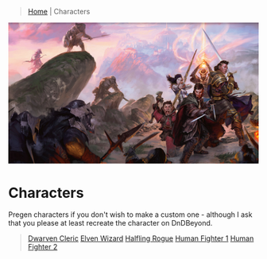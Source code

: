 > [Home](/README.md)  |  Characters
> 
![](/Resources/General/HERO_characters.jpeg)

# Characters

Pregen characters if you don't wish to make a custom one - although I ask that you please at least recreate the character on DnDBeyond.

> [Dwarven Cleric](/Characters/dwarf-cleric.pdf)
> [Elven Wizard](/Characters/elf-wizard.pdf)
> [Halfling Rogue](/Characters/halfling-rogue.pdf)
> [Human Fighter 1](/Characters/human-fighter.pdf)
> [Human Fighter 2](/Characters/human-fighter2.pdf)
